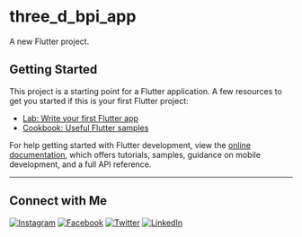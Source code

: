# three_d_bpi_app  
A new Flutter project.

## Getting Started  
This project is a starting point for a Flutter application. A few resources to get you started if this is your first Flutter project:

- [Lab: Write your first Flutter app](https://docs.flutter.dev/get-started/codelab)  
- [Cookbook: Useful Flutter samples](https://docs.flutter.dev/cookbook)  

For help getting started with Flutter development, view the [online documentation](https://docs.flutter.dev/), which offers tutorials, samples, guidance on mobile development, and a full API reference.

---

## Connect with Me  

[![Instagram](https://img.shields.io/badge/Instagram-Usama_Malik-orange)](https://www.instagram.com/YOUR_USERNAME)
[![Facebook](https://img.shields.io/badge/Facebook-Usama_Malik-blue)](https://www.facebook.com/YOUR_USERNAME)
[![Twitter](https://img.shields.io/badge/Twitter-Usama_Malik-black)](https://www.twitter.com/YOUR_USERNAME)
[![LinkedIn](https://img.shields.io/badge/LinkedIn-Usama_Malik-brightgreen)](https://www.linkedin.com/in/YOUR_USERNAME)  
